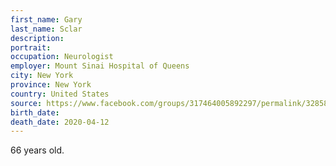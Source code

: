 ```yaml
---
first_name: Gary
last_name: Sclar
description: 
portrait: 
occupation: Neurologist
employer: Mount Sinai Hospital of Queens
city: New York
province: New York
country: United States
source: https://www.facebook.com/groups/317464005892297/permalink/328588721446492/
birth_date: 
death_date: 2020-04-12
---
```


66 years old.